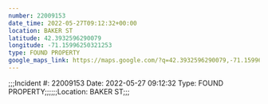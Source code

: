 ```yaml
---
number: 22009153
date_time: 2022-05-27T09:12:32+00:00
location: BAKER ST
latitude: 42.3932596290079
longitude: -71.15996250321253
type: FOUND PROPERTY
google_maps_link: https://maps.google.com/?q=42.3932596290079,-71.15996250321253
---
```


;;;Incident #: 22009153  Date: 2022-05-27 09:12:32   Type: FOUND PROPERTY;;;;;;Location: BAKER ST;;;
